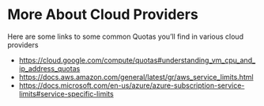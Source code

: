 # More About Cloud Providers

Here are some links to some common Quotas you’ll find in various cloud providers

* https://cloud.google.com/compute/quotas#understanding_vm_cpu_and_ip_address_quotas
* https://docs.aws.amazon.com/general/latest/gr/aws_service_limits.html
* https://docs.microsoft.com/en-us/azure/azure-subscription-service-limits#service-specific-limits